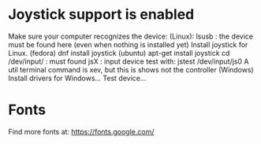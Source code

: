 # Joystick support is enabled

Make sure your computer recognizes the device: 
    (Linux):
        lsusb : the device must be found here (even when nothing is installed yet)
        Install joystick for Linux.
            (fedora) dnf install joystick
            (ubuntu) apt-get install joystick
        cd /dev/input/ : must found jsX : input device
        test with:
            jstest /dev/input/js0
        A util terminal command is xev, but this is shows not the controller 
    (Windows)
        Install drivers for Windows...
        Test device...

# Fonts
Find more fonts at:
    https://fonts.google.com/